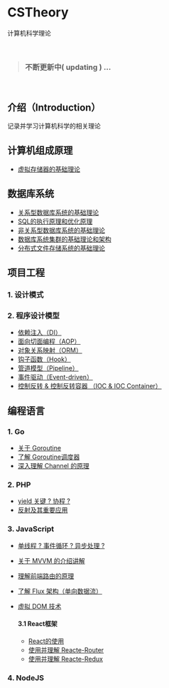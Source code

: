 # CSTheory
计算机科学理论

<br>

> ### 不断更新中( updating ) ...

<br>

## 介绍（Introduction）
记录并学习计算机科学的相关理论

## 计算机组成原理
- [虚拟存储器的基础理论](https://github.com/Lvsi-China/VirtualMemory)


## 数据库系统
- [关系型数据库系统的基础理论](https://github.com/Lvsi-China/Sherk/blob/master/docs/README.chapter3.md)
- [SQL的执行原理和优化原理](https://github.com/Lvsi-China/SmaugSQL)
- [非关系型数据库系统的基础理论](https://github.com/Lvsi-China/CSTheory/blob/master/docs/nosql.md)
- [数据库系统集群的基础理论和架构](https://github.com/Lvsi-China/Sherk/blob/master/docs/README.chapter3.md)
- [分布式文件存储系统的基础理论](https://github.com/Lvsi-China/SauronDFS/blob/master/docs/README.chapter2.md)


## 项目工程

### 1. 设计模式

### 2. 程序设计模型

- [依赖注入（DI）]()
- [面向切面编程（AOP）]()
- [对象关系映射（ORM）]()
- [钩子函数（Hook）]()
- [管道模型（Pipeline）]()
- [事件驱动（Event-driven）]()
- [控制反转 & 控制反转容器 （IOC & IOC Container）]()

## 编程语言

### 1. Go
	
- [关于 Goroutine]()
- [了解 Goroutine调度器]()
- [深入理解 Channel 的原理]()

### 2. PHP
	
- [yield 关键 ? 协程 ?]() 
- [反射及其重要应用]()

### 3. JavaScript

- [单线程 ? 事件循环 ? 异步处理 ?]()

- [关于 MVVM 的介绍讲解]()

- [理解前端路由的原理]()

- [了解 Flux 架构（单向数据流）]()

- [虚拟 DOM 技术]()

    #### 3.1 React框架
     
    - [React的使用]()
    - [使用并理解 Reacte-Router]()
    - [使用并理解 Reacte-Redux]()
	

### 4. NodeJS


